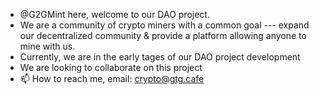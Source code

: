 - @G2GMint here, welcome to our DAO project.
- We are a community of crypto miners with a common goal --- expand our decentralized community & provide a platform allowing anyone to mine with us.
- Currently, we are in the early tages of our DAO project development
- We are looking to collaborate on this project
- 📫 How to reach me, email: crypto@gtg.cafe
